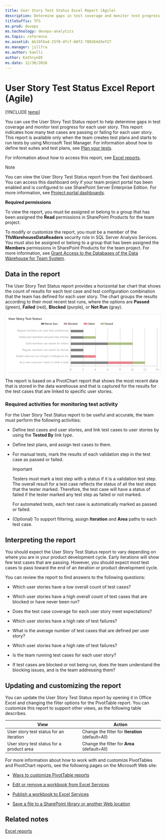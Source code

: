 ```yaml
---
title: User Story Test Status Excel Report (Agile)  
description: Determine gaps in test coverage and monitor test progress for each user story.
titleSuffix: TFS
ms.prod: devops
ms.technology: devops-analytics
ms.topic: reference
ms.assetid: bb10f6a4-25f0-4fcf-b0f2-789264d3ef27
ms.manager: jillfra
ms.author: kaelli
author: KathrynEE
ms.date: 12/30/2016
---
```


# User Story Test Status Excel Report (Agile)

[!INCLUDE [temp](../_shared/tfs-sharepoint-version.md)]

You can use the User Story Test Status report to help determine gaps in test coverage and monitor test progress for each user story. This report indicates how many test cases are passing or failing for each user story. This report is available only when the team creates test plans and starts to run tests by using Microsoft Test Manager. For information about how to define test suites and test plans, see [Plan your tests](../../test/create-test-cases.md).  
  
 For information about how to access this report, see [Excel reports](excel-reports.md).  
  
> [!NOTE]
>  You can view the User Story Test Status report from the Test dashboard. You can access this dashboard only if your team project portal has been enabled and is configured to use SharePoint Server Enterprise Edition. For more information, see [Project portal dashboards](../sharepoint-dashboards/project-portal-dashboards.md).  
  
 **Required permissions**  
  
 To view the report, you must be assigned or belong to a group that has been assigned the **Read** permissions in SharePoint Products for the team project.  
  
 To modify or customize the report, you must be a member of the **TfsWarehouseDataReaders** security role in SQL Server Analysis Services. You must also be assigned or belong to a group that has been assigned the **Members** permissions in SharePoint Products for the team project. For more information, see [Grant Access to the Databases of the Data Warehouse for Team System](../admin/grant-permissions-to-reports.md).  
  
##  <a name="Data"></a> Data in the report  
 The User Story Test Status report provides a horizontal bar chart that shows the count of results for each test case and test configuration combination that the team has defined for each user story. The chart groups the results according to their most recent test runs, where the options are **Passed** (green), **Failed** (red), **Blocked** (purple), or **Not Run** (gray).  
  
 ![User Story Test Status Excel Report](_img/procguid_exruserstore.png "ProcGuid_ExRUserStore")  
  
 The report is based on a PivotChart report that shows the most recent data that is stored in the data warehouse and that is captured for the results for the test cases that are linked to specific user stories.  
  
### Required activities for monitoring test activity  
 For the User Story Test Status report to be useful and accurate, the team must perform the following activities:  
  
-   Define test cases and user stories, and link test cases to user stories by using the **Tested By** link type.  
  
-   Define test plans, and assign test cases to them.  
  
-   For manual tests, mark the results of each validation step in the test case as passed or failed.  
  
    > [!IMPORTANT]
    >  Testers must mark a test step with a status if it is a validation test step. The overall result for a test case reflects the status of all the test steps that the tester marked. Therefore, the test case will have a status of failed if the tester marked any test step as failed or not marked.  
  
     For automated tests, each test case is automatically marked as passed or failed.  
  
-   (Optional) To support filtering, assign **Iteration** and **Area** paths to each test case.  
  
##  <a name="Interpreting"></a> Interpreting the report  
 You should expect the User Story Test Status report to vary depending on where you are in your product development cycle. Early iterations will show few test cases that are passing. However, you should expect most test cases to pass toward the end of an iteration or product development cycle.  
  
 You can review the report to find answers to the following questions:  
  
-   Which user stories have a low overall count of test cases?  
  
-   Which user stories have a high overall count of test cases that are blocked or have never been run?  
  
-   Does the test case coverage for each user story meet expectations?  
  
-   Which user stories have a high rate of test failures?  
  
-   What is the average number of test cases that are defined per user story?  
  
-   Which user stories have a high rate of test failures?  
  
-   Is the team running test cases for each user story?  
  
-   If test cases are blocked or not being run, does the team understand the blocking issues, and is the team addressing them?  
  
##  <a name="Updating"></a> Updating and customizing the report  
 You can update the User Story Test Status report by opening it in Office Excel and changing the filter options for the PivotTable report. You can customize this report to support other views, as the following table describes.  
  
|View|Action|  
|----------|------------|  
|User story test status for an iteration|Change the filter for **Iteration** (default=All)|  
|User story test status for a product area|Change the filter for **Area** (default=All)|  
  
 For more information about how to work with and customize PivotTables and PivotChart reports, see the following pages on the Microsoft Web site:  
  
-   [Ways to customize PivotTable reports](http://go.microsoft.com/fwlink/?LinkId=165722)  
  
-   [Edit or remove a workbook from Excel Services](http://go.microsoft.com/fwlink/?LinkId=165723)  
  
-   [Publish a workbook to Excel Services](http://go.microsoft.com/fwlink/?LinkId=165724)  
  
-   [Save a file to a SharePoint library or another Web location](http://go.microsoft.com/fwlink/?LinkId=165725)  
  
## Related notes
 [Excel reports](excel-reports.md)
